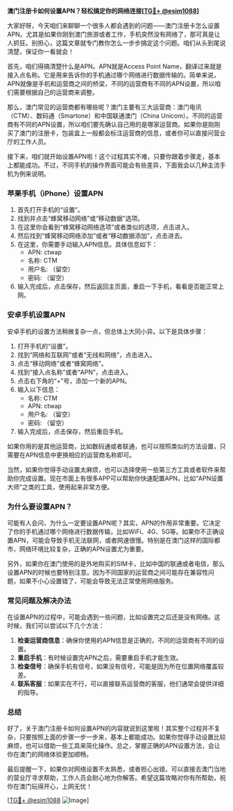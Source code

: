 **澳门注册卡如何设置APN？轻松搞定你的网络连接[[TG💪+ @esim1088](https://t.me/s/esim1088)]**

大家好呀，今天咱们来聊聊一个很多人都会遇到的问题——澳门注册卡怎么设置APN。尤其是如果你刚到澳门旅游或者工作，手机突然没有网络了，那可真是让人抓狂。别担心，这篇文章就专门教你怎么一步步搞定这个问题。咱们从头到尾说清楚，保证你一看就会！

首先，咱们得搞清楚什么是APN。APN就是Access Point Name，翻译过来就是接入点名称。它是用来告诉你的手机通过哪个网络进行数据传输的。简单来说，APN就像是手机和运营商之间的桥梁，不同的运营商有不同的APN设置，所以咱们需要根据自己的运营商来调整。

那么，澳门常见的运营商都有哪些呢？澳门主要有三大运营商：澳门电讯（CTM）、数码通（Smartone）和中国联通澳门（China Unicom）。不同的运营商有不同的APN设置，所以咱们要先确认自己用的是哪家运营商。如果你是刚刚买了澳门的注册卡，包装盒上一般都会标注运营商的信息，或者你可以直接问营业厅的工作人员。

接下来，咱们就开始设置APN啦！这个过程其实不难，只要你跟着步骤走，基本上都能成功。不过，不同手机的操作界面可能会有些差异，下面我会以几种主流手机为例来说明。

### **苹果手机（iPhone）设置APN**

1. 首先打开手机的“设置”。
2. 找到并点击“蜂窝移动网络”或“移动数据”选项。
3. 在这里你会看到“蜂窝移动网络选项”或者类似的选项，点击进入。
4. 然后找到“蜂窝移动网络添加”或者“移动数据添加”，点击进去。
5. 在这里，你需要手动输入APN信息。具体信息如下：
   - APN: ctwap
   - 名称: CTM
   - 用户名: （留空）
   - 密码: （留空）
6. 输入完成后，点击保存，然后返回主页面，重启一下手机，看看是否能正常上网。

### **安卓手机设置APN**

安卓手机的设置方法稍微复杂一点，但总体上大同小异。以下是具体步骤：

1. 打开手机的“设置”。
2. 找到“网络和互联网”或者“无线和网络”，点击进入。
3. 点击“移动网络”或者“蜂窝网络”。
4. 找到“接入点名称”或者“APN”，点击进入。
5. 点击右下角的“+”号，添加一个新的APN。
6. 输入以下信息：
   - 名称: CTM
   - APN: ctwap
   - 用户名: （留空）
   - 密码: （留空）
7. 输入完成后，点击保存，然后重启手机。

如果你用的是其他运营商，比如数码通或者联通，也可以按照类似的方法设置，只需要在APN信息中更换相应的运营商名称即可。

当然，如果你觉得手动设置太麻烦，也可以选择使用一些第三方工具或者软件来帮助你完成设置。现在市面上有很多APP可以帮助你快速配置APN，比如“APN设置大师”之类的工具，使用起来非常方便。

### **为什么要设置APN？**

可能有人会问，为什么一定要设置APN呢？其实，APN的作用非常重要。它决定了你的手机通过哪个网络进行数据传输，比如WiFi、4G、5G等。如果你不正确设置APN，可能会导致手机无法联网，或者网速很慢。特别是在澳门这样的国际都市，网络环境比较复杂，正确的APN设置尤为重要。

另外，如果你在澳门使用的是外地购买的SIM卡，比如中国的联通或者电信，那么设置APN的时候也要特别注意。因为不同国家的运营商之间可能存在兼容性问题，如果不小心设置错了，可能会导致无法正常使用网络服务。

### **常见问题及解决办法**

在设置APN的过程中，可能会遇到一些问题，比如设置完之后还是没有网络。这时候，我们可以尝试以下几个方法：

1. **检查运营商信息**：确保你使用的APN信息是正确的，不同的运营商有不同的设置。
2. **重启手机**：有时候设置完APN之后，需要重启手机才能生效。
3. **检查信号**：确保手机有信号，如果没有信号，可能是因为所在位置网络覆盖较差。
4. **联系客服**：如果实在不行，可以直接联系运营商的客服，他们通常会提供详细的指导。

### **总结**

好了，关于澳门注册卡如何设置APN的内容就说到这里啦！其实整个过程并不复杂，只要按照上面的步骤一步一步来，基本上都能成功。如果你觉得手动设置比较麻烦，也可以借助一些工具来简化操作。总之，掌握正确的APN设置方法，会让你在澳门的网络体验更加顺畅。

最后提醒一下，如果你对网络设置不太熟悉，或者担心出错，可以直接去澳门当地的营业厅寻求帮助，工作人员会耐心地为你解答。希望这篇攻略对你有所帮助，祝你在澳门玩得开心，上网无忧！

[[TG💪+ @esim1088](https://t.me/s/esim1088) ![Image](https://i.postimg.cc/4NQfJmqS/Snipaste-2025-05-13-00-14-12.png)]